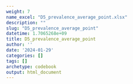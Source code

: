 ```yaml
---
weight: 7
name_excel: "D5_prevalence_average_point.xlsx"
description: ""
slug: "D5_prevalence_average_point"
datetime: 1.7065268e+09
title: D5_prevalence_average_point
author: ''
date: '2024-01-29'
categories: []
tags: []
archetype: codebook
output: html_document
---
```


<div class="tabcontent"></div>
